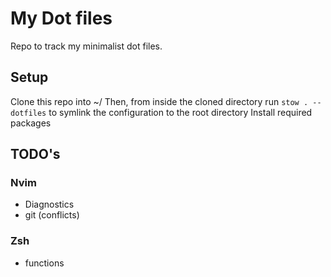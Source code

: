 # My Dot files
Repo to track my minimalist dot files. 

## Setup
Clone this repo into ~/ Then, from inside the cloned directory run `stow . --dotfiles` to symlink the configuration to the root directory
Install required packages

## TODO's

### Nvim
- Diagnostics
- git (conflicts)

### Zsh
- functions
